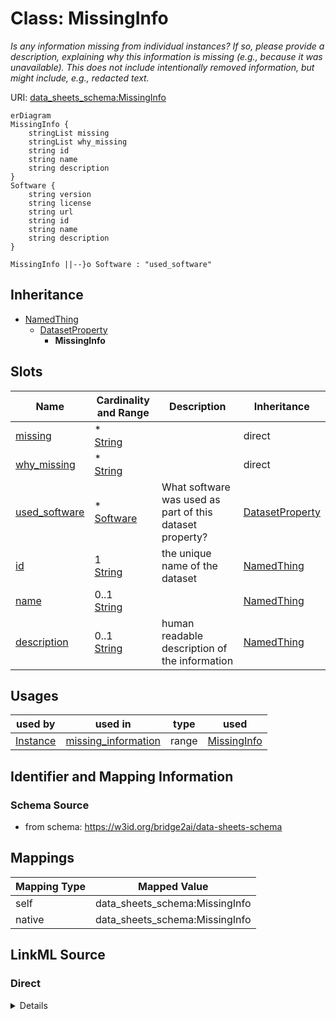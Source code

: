 

# Class: MissingInfo


_Is any information missing from individual instances? If so, please provide a description, explaining why this information is missing (e.g., because it was unavailable). This does not include intentionally removed information, but might include, e.g., redacted text._





URI: [data_sheets_schema:MissingInfo](https://w3id.org/bridge2ai/data-sheets-schema/MissingInfo)



```mermaid
erDiagram
MissingInfo {
    stringList missing  
    stringList why_missing  
    string id  
    string name  
    string description  
}
Software {
    string version  
    string license  
    string url  
    string id  
    string name  
    string description  
}

MissingInfo ||--}o Software : "used_software"

```




## Inheritance
* [NamedThing](NamedThing.md)
    * [DatasetProperty](DatasetProperty.md)
        * **MissingInfo**



## Slots

| Name | Cardinality and Range | Description | Inheritance |
| ---  | --- | --- | --- |
| [missing](missing.md) | * <br/> [String](String.md) |  | direct |
| [why_missing](why_missing.md) | * <br/> [String](String.md) |  | direct |
| [used_software](used_software.md) | * <br/> [Software](Software.md) | What software was used as part of this dataset property? | [DatasetProperty](DatasetProperty.md) |
| [id](id.md) | 1 <br/> [String](String.md) | the unique name of the dataset | [NamedThing](NamedThing.md) |
| [name](name.md) | 0..1 <br/> [String](String.md) |  | [NamedThing](NamedThing.md) |
| [description](description.md) | 0..1 <br/> [String](String.md) | human readable description of the information | [NamedThing](NamedThing.md) |





## Usages

| used by | used in | type | used |
| ---  | --- | --- | --- |
| [Instance](Instance.md) | [missing_information](missing_information.md) | range | [MissingInfo](MissingInfo.md) |






## Identifier and Mapping Information







### Schema Source


* from schema: https://w3id.org/bridge2ai/data-sheets-schema





## Mappings

| Mapping Type | Mapped Value |
| ---  | ---  |
| self | data_sheets_schema:MissingInfo |
| native | data_sheets_schema:MissingInfo |





## LinkML Source

<!-- TODO: investigate https://stackoverflow.com/questions/37606292/how-to-create-tabbed-code-blocks-in-mkdocs-or-sphinx -->

### Direct

<details>
```yaml
name: MissingInfo
description: Is any information missing from individual instances? If so, please provide
  a description, explaining why this information is missing (e.g., because it was
  unavailable). This does not include intentionally removed information, but might
  include, e.g., redacted text.
in_subset:
- Composition
from_schema: https://w3id.org/bridge2ai/data-sheets-schema
is_a: DatasetProperty
attributes:
  missing:
    name: missing
    from_schema: https://w3id.org/bridge2ai/data-sheets-schema
    rank: 1000
    multivalued: true
    domain_of:
    - MissingInfo
    range: string
  why_missing:
    name: why_missing
    from_schema: https://w3id.org/bridge2ai/data-sheets-schema
    rank: 1000
    multivalued: true
    domain_of:
    - MissingInfo
    range: string

```
</details>

### Induced

<details>
```yaml
name: MissingInfo
description: Is any information missing from individual instances? If so, please provide
  a description, explaining why this information is missing (e.g., because it was
  unavailable). This does not include intentionally removed information, but might
  include, e.g., redacted text.
in_subset:
- Composition
from_schema: https://w3id.org/bridge2ai/data-sheets-schema
is_a: DatasetProperty
attributes:
  missing:
    name: missing
    from_schema: https://w3id.org/bridge2ai/data-sheets-schema
    rank: 1000
    multivalued: true
    alias: missing
    owner: MissingInfo
    domain_of:
    - MissingInfo
    range: string
  why_missing:
    name: why_missing
    from_schema: https://w3id.org/bridge2ai/data-sheets-schema
    rank: 1000
    multivalued: true
    alias: why_missing
    owner: MissingInfo
    domain_of:
    - MissingInfo
    range: string
  used_software:
    name: used_software
    description: What software was used as part of this dataset property?
    from_schema: https://w3id.org/bridge2ai/data-sheets-schema
    rank: 1000
    multivalued: true
    alias: used_software
    owner: MissingInfo
    domain_of:
    - DatasetProperty
    range: Software
  id:
    name: id
    description: the unique name of the dataset
    from_schema: https://w3id.org/bridge2ai/data-sheets-schema
    exact_mappings:
    - schema:name
    rank: 1000
    slot_uri: dcterms:identifier
    identifier: true
    alias: id
    owner: MissingInfo
    domain_of:
    - NamedThing
    - Information
    range: string
    required: true
  name:
    name: name
    from_schema: https://w3id.org/bridge2ai/data-sheets-schema
    rank: 1000
    slot_uri: schema:name
    alias: name
    owner: MissingInfo
    domain_of:
    - NamedThing
    range: string
  description:
    name: description
    description: human readable description of the information
    from_schema: https://w3id.org/bridge2ai/data-sheets-schema
    rank: 1000
    slot_uri: dcterms:description
    alias: description
    owner: MissingInfo
    domain_of:
    - NamedThing
    - Information
    - Relationships
    - Splits
    - DataAnomaly
    - Confidentiality
    - Deidentification
    - SensitiveElement
    - InstanceAcquisition
    - CollectionMechanism
    - DataCollector
    - CollectionTimeframe
    - EthicalReview
    - DirectCollection
    - CollectionNotification
    - CollectionConsent
    - ConsentRevocation
    - DataProtectionImpact
    - PreprocessingStrategy
    - CleaningStrategy
    - LabelingStrategy
    - RawData
    - ExistingUse
    - UseRepository
    - OtherTask
    - FutureUseImpact
    - DiscouragedUse
    - ThirdPartySharing
    - DistributionFormat
    - DistributionDate
    - LicenseAndUseTerms
    - IPRestrictions
    - ExportControlRegulatoryRestrictions
    - Maintainer
    - Erratum
    - UpdatePlan
    - RetentionLimits
    - VersionAccess
    - ExtensionMechanism
    range: string

```
</details>